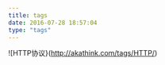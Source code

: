 ```yaml
---
title: tags
date: 2016-07-28 18:57:04
type: "tags"
---
```

![HTTP协议}(http://akathink.com/tags/HTTP/)

